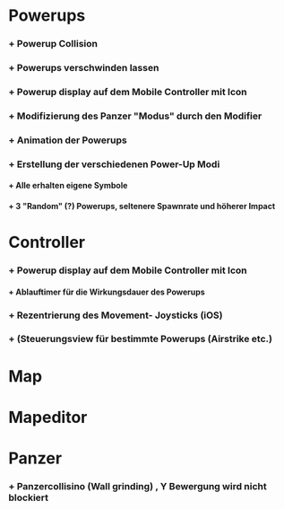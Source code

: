 
# Powerups
###  + Powerup Collision
###  + Powerups verschwinden lassen 
###  + Powerup display auf dem Mobile Controller mit Icon
###  + Modifizierung des Panzer "Modus" durch den Modifier
###  + Animation der Powerups
###  + Erstellung der verschiedenen Power-Up Modi
####    + Alle erhalten eigene Symbole
####    + 3 "Random" (?) Powerups, seltenere Spawnrate und höherer Impact

# Controller
### + Powerup display auf dem Mobile Controller mit Icon
####    + Ablauftimer für die Wirkungsdauer des Powerups 
### + Rezentrierung des Movement- Joysticks (iOS)
### + (Steuerungsview für bestimmte Powerups (Airstrike etc.)
### 

# Map

# Mapeditor

# Panzer
### + Panzercollisino (Wall grinding) , Y Bewergung wird nicht blockiert
